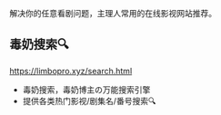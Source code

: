 解决你的任意看剧问题，主理人常用的在线影视网站推荐。
## 毒奶搜索🔍
https://limbopro.xyz/search.html
- 毒奶搜索，毒奶博主の万能搜索引擎
- 提供各类热门影视/剧集名/番号搜索🔍


